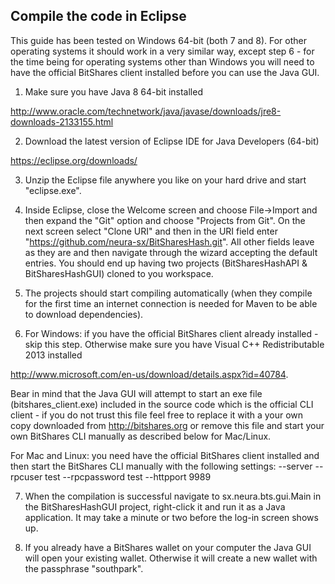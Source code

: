 ## Compile the code in Eclipse

This guide has been tested on Windows 64-bit (both 7 and 8). For other operating systems it should work in a very similar way, except step 6 - for the time being for operating systems other than Windows you will need to have the official BitShares client installed before you can use the Java GUI.

1. Make sure you have Java 8 64-bit installed

  http://www.oracle.com/technetwork/java/javase/downloads/jre8-downloads-2133155.html

2. Download the latest version of Eclipse IDE for Java Developers (64-bit)

  https://eclipse.org/downloads/

3. Unzip the Eclipse file anywhere you like on your hard drive and start "eclipse.exe".

4. Inside Eclipse, close the Welcome screen and choose File->Import and then expand the "Git" option and choose "Projects from Git". On the next screen select "Clone URI" and then in the URI field enter "https://github.com/neura-sx/BitSharesHash.git". All other fields leave as they are and then navigate through the wizard accepting the default entries. You should end up having two projects (BitSharesHashAPI & BitSharesHashGUI) cloned to you workspace.

5. The projects should start compiling automatically (when they compile for the first time an internet connection is needed for Maven to be able to download dependencies).

6. For Windows: if you have the official BitShares client already installed - skip this step. Otherwise make sure you have Visual C++ Redistributable 2013 installed

  http://www.microsoft.com/en-us/download/details.aspx?id=40784. 
  
  Bear in mind that the Java GUI will attempt to start an exe file (bitshares_client.exe) included in the source code which is the official CLI client - if you do not trust this file feel free to replace it with a your own copy downloaded from http://bitshares.org or remove this file and start your own BitShares CLI manually as described below for Mac/Linux.

  For Mac and Linux: you need have the official BitShares client installed and then start the BitShares CLI manually with    the following settings: --server --rpcuser test --rpcpassword test --httpport 9989

7. When the compilation is successful navigate to sx.neura.bts.gui.Main in the BitSharesHashGUI project, right-click it and run it as a Java application. It may take a minute or two before the log-in screen shows up.

8. If you already have a BitShares wallet on your computer the Java GUI will open your existing wallet. Otherwise it will create a new wallet with the passphrase "southpark". 

